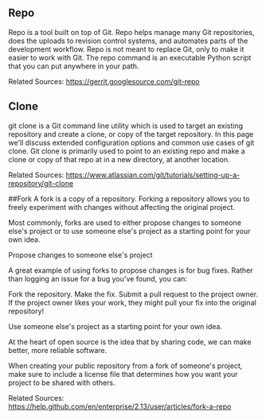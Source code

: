 ## Repo


Repo is a tool built on top of Git. Repo helps manage many Git repositories, does the uploads to revision control systems, and automates parts of the development workflow. Repo is not meant to replace Git, only to make it easier to work with Git. The repo command is an executable Python script that you can put anywhere in your path.

Related Sources:
https://gerrit.googlesource.com/git-repo

## Clone  
git clone is a Git command line utility which is used to target an existing repository and create a clone, or copy of the target repository. In this page we'll discuss extended configuration options and common use cases of git clone. Git clone is primarily used to point to an existing repo and make a clone or copy of that repo at in a new directory, at another location.

Related Sources:
https://www.atlassian.com/git/tutorials/setting-up-a-repository/git-clone

##Fork
A fork is a copy of a repository. Forking a repository allows you to freely experiment with changes without affecting the original project.

Most commonly, forks are used to either propose changes to someone else's project or to use someone else's project as a starting point for your own idea.

Propose changes to someone else's project

A great example of using forks to propose changes is for bug fixes. Rather than logging an issue for a bug you've found, you can:

Fork the repository.
Make the fix.
Submit a pull request to the project owner.
If the project owner likes your work, they might pull your fix into the original repository!

Use someone else's project as a starting point for your own idea.

At the heart of open source is the idea that by sharing code, we can make better, more reliable software.

When creating your public repository from a fork of someone's project, make sure to include a license file that determines how you want your project to be shared with others.

Related Sources:
https://help.github.com/en/enterprise/2.13/user/articles/fork-a-repo


